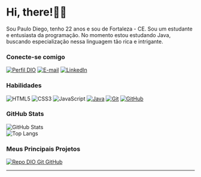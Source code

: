 # Hi, there!👋🏽

Sou Paulo Diego, tenho 22 anos e sou de Fortaleza - CE. Sou um estudante e entusiasta da programação. No momento estou estudando Java, buscando especialização nessa linguagem tão rica e intrigante. 

### Conecte-se comigo

[![Perfil DIO](https://img.shields.io/badge/-Meu%20Perfil%20na%20DIO-365F11?style=for-the-badge)](https://web.dio.me/users/paulodiego418/)
[![E-mail](https://img.shields.io/badge/-Email-000?style=for-the-badge&logo=microsoft-outlook&logoColor=E94D5F)](mailto:paulodiego418@gmail.com)
[![LinkedIn](https://img.shields.io/badge/-LinkedIn-000?style=for-the-badge&logo=linkedin&logoColor=30A3DC)](https://www.linkedin.com/in/paulo-diego/)

### Habilidades

![HTML5](https://img.shields.io/badge/HTML-000?style=for-the-badge&logo=html5&logoColor=)
![CSS3](https://img.shields.io/badge/CSS3-000?style=for-the-badge&logo=css3&logoColor=)
![JavaScript](https://img.shields.io/badge/JavaScript-000?style=for-the-badge&logo=javascript&logoColor=)
[![Java](https://img.shields.io/badge/Java-000?style=for-the-badge&logo=openjdk&logoColor=)]()
[![Git](https://img.shields.io/badge/Git-000?style=for-the-badge&logo=git&logoColor=)](https://git-scm.com/doc)
[![GitHub](https://img.shields.io/badge/GitHub-000?style=for-the-badge&logo=github&logoColor=)](https://docs.github.com/)

### GitHub Stats

![GitHub Stats](https://github-readme-stats.vercel.app/api?username=PauloDiego&theme=transparent&bg_color=000&border_color=365F11&show_icons=true&icon_color=365F11&title_color=556B2F&text_color=FFF&hide_title=true&hide=stars)<br>
![Top Langs](https://github-readme-stats-git-masterrstaa-rickstaa.vercel.app/api/top-langs/?username=PauloDiego&layout=compact&bg_color=000&border_color=365F11&title_color=556B2F&text_color=FFF)

### Meus Principais Projetos

[![Repo DIO Git GitHub](https://github-readme-stats.vercel.app/api/pin/?username=PauloDiego&repo=dio-lab-open-source&bg_color=000&border_color=365F11&show_icons=true&icon_color=365F11&title_color=556B2F&text_color=FFF)](https://github.com/PauloDiego/dio-lab-open-source)

---


<!--
**PauloDiego/PauloDiego** is a ✨ _special_ ✨ repository because its `README.md` (this file) appears on your GitHub profile.

Here are some ideas to get you started:

- 🔭 I’m currently working on ...
- 🌱 I’m currently learning ...
- 👯 I’m looking to collaborate on ...
- 🤔 I’m looking for help with ...
- 💬 Ask me about ...
- 📫 How to reach me: ...
- 😄 Pronouns: ...
- ⚡ Fun fact: ...
-->
